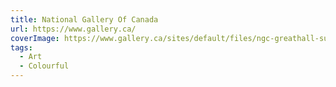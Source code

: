 ```yaml
---
title: National Gallery Of Canada
url: https://www.gallery.ca/
coverImage: https://www.gallery.ca/sites/default/files/ngc-greathall-summer.jpg
tags:
  - Art
  - Colourful
---
```

